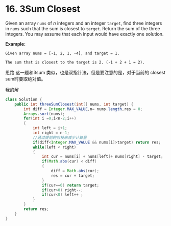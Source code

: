 # 16. 3Sum Closest

Given an array `nums` of _n_ integers and an integer `target`, find three integers in `nums` such that the sum is closest to `target`. Return the sum of the three integers. You may assume that each input would have exactly one solution.

**Example:**

```text
Given array nums = [-1, 2, 1, -4], and target = 1.

The sum that is closest to the target is 2. (-1 + 2 + 1 = 2).
```

思路 这一题和3sum 类似，也是双指针法，但是要注意的是，对于当前的 closest sum时要取绝对值。

我的解

```java
class Solution {
    public int threeSumClosest(int[] nums, int target) { 
        int diff = Integer.MAX_VALUE,n= nums.length,res = 0;
        Arrays.sort(nums);
        for(int i =0;i<n-2;i++)
        {
            int left = i+1;
            int right = n-1;
            //通过提前的剪枝来减少计算量
            if(diff<Integer.MAX_VALUE && nums[i]>target) return res;
            while(left < right)
            {
                int cur = nums[i] + nums[left]+ nums[right] - target;
                if(Math.abs(cur) < diff)
                {
                    diff = Math.abs(cur);
                    res = cur + target;
                } 
                if(cur==0) return target;
                if(cur>0) right--;
                if(cur<0) left++ ;
            }
        }
        return res;
    }
}
```



